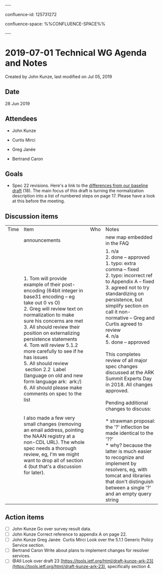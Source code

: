\---

confluence-id: 125731272

confluence-space: %%CONFLUENCE-SPACE%%

\---

2019-07-01 Technical WG Agenda and Notes
========================================

Created by John Kunze, last modified on Jul 05, 2019

Date
----

28 Jun 2019

Attendees
---------

*   John Kunze
    
*   Curtis Mirci
    
*   Greg Janée
*   Bertrand Caron

Goals
-----

*   Spec 22 revisions. Here's a link to the [differences from our baseline draft](https://www.ietf.org/rfcdiff?url1=draft-kunze-ark-18.txt&url2=draft-kunze-ark-22.txt) (18). The main focus of this draft is turning the normalization description into a list of numbered steps on page 17. Please have a look at this before the meeting. 

Discussion items
----------------

|     |     |     |     |
| --- | --- | --- | --- |
| Time | Item | Who | Notes |
|     | announcements |     | new map embedded in the FAQ |
|     | 1.  Tom will provide example of their post-encoding (64bit integer in base31 encoding – eg take out 0 vs O)<br>2.  Greg will review text on normalization to make sure his concerns are met<br>3.  All should review their position on externalizing persistence statements<br>4.  Tom will review 5.1.2 more carefully to see if he has issues<br>5.  All should review  section 2.2  Label (language on old and new form language ark:  ark:/)<br>6.  All should please make comments on spec to the list<br><br>  <br>I also made a few very small changes (removing an email address, pointing the NAAN registry at a non-CDL URL). The whole spec needs a thorough review, eg, I'm we might want to drop all of section 4 (but that's a discussion for later). |     | 1.  n/a<br>2.  done – approved<br>    1.  typo: extra comma – fixed<br>    2.  typo: incorrect ref to Appendix A – fixed<br>3.  agreed not to try standardizing on persistence, but simplify section on call it non-normative – Greg and Curtis agreed to review<br>4.  n/a<br>5.  done – approved<br><br>This completes review of all major spec changes discussed at the ARK Summit Experts Day in 2018. All changes approved.<br><br>Pending additional changes to discuss:<br><br>*   strawman proposal: the '?' inflection be made identical to the '??'<br>    *   why? because the latter is much easier to recognize and implement by resolvers, eg, with tomcat and libraries that don't distinguish between a single '?' and an empty query string |

Action items
------------

- [ ] John Kunze Go over survey result data.
- [ ] John Kunze Correct reference to appendix A on page 22.
- [ ] John Kunze Greg Janée  Curtis Mirci Look over the 5.1.1 Generic Policy Service section.
- [ ] Bertrand Caron Write about plans to implement changes for resolver services.
- [ ] @All Look over draft 23 [https://tools.ietf.org/html/draft-kunze-ark-23](https://tools.ietf.org/html/draft-kunze-ark-23), specifically section 4.